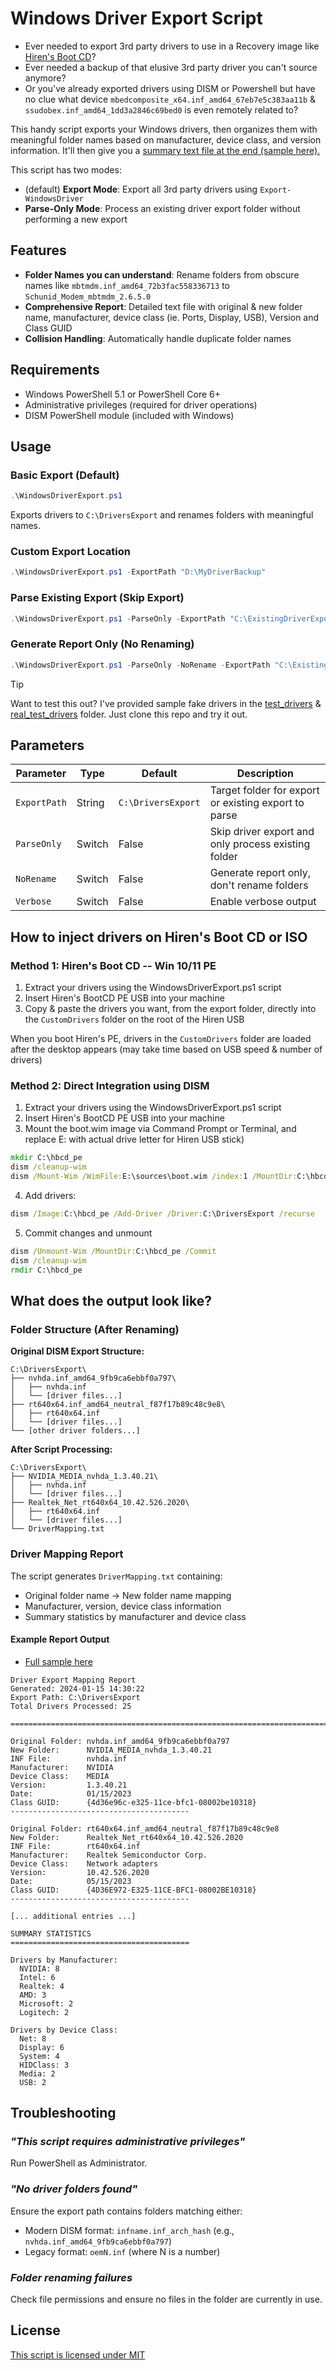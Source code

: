 # Windows Driver Export Script

- Ever needed to export 3rd party drivers to use in a Recovery image like [Hiren's Boot CD](https://www.hirensbootcd.org/)?
- Ever needed a backup of that elusive 3rd party driver you can't source anymore?
- Or you've already exported drivers using DISM or Powershell but have no clue what device `mbedcomposite_x64.inf_amd64_67eb7e5c383aa11b` & `ssudobex.inf_amd64_1dd3a2846c69bed0` is even remotely related to?

This handy script exports your Windows drivers, then organizes them with meaningful folder names based on manufacturer, device class, and version information. It'll then give you a [summary text file at the end (sample here).](Sample_DriverMapping.txt)

This script has two modes:

- (default) **Export Mode**: Export all 3rd party drivers using `Export-WindowsDriver`
- **Parse-Only Mode**: Process an existing driver export folder without performing a new export

## Features
- **Folder Names you can understand**: Rename folders from obscure names like `mbtmdm.inf_amd64_72b3fac558336713` to `Schunid_Modem_mbtmdm_2.6.5.0`
- **Comprehensive Report**: Detailed text file with original & new folder name, manufacturer, device class (ie. Ports, Display, USB), Version and Class GUID
- **Collision Handling**: Automatically handle duplicate folder names

## Requirements

- Windows PowerShell 5.1 or PowerShell Core 6+
- Administrative privileges (required for driver operations)
- DISM PowerShell module (included with Windows)

## Usage

### Basic Export (Default)
```powershell
.\WindowsDriverExport.ps1
```
Exports drivers to `C:\DriversExport` and renames folders with meaningful names.

### Custom Export Location
```powershell
.\WindowsDriverExport.ps1 -ExportPath "D:\MyDriverBackup"
```

### Parse Existing Export (Skip Export)
```powershell
.\WindowsDriverExport.ps1 -ParseOnly -ExportPath "C:\ExistingDriverExport"
```

### Generate Report Only (No Renaming)
```powershell
.\WindowsDriverExport.ps1 -ParseOnly -NoRename -ExportPath "C:\ExistingDriverExport"
```
> [!TIP]
> Want to test this out? I've provided sample fake drivers in the [test_drivers](test_drivers/) & [real_test_drivers](real_test_drivers/) folder. Just clone this repo and try it out.

## Parameters

| Parameter | Type | Default | Description |
|-----------|------|---------|-------------|
| `ExportPath` | String | `C:\DriversExport` | Target folder for export or existing export to parse |
| `ParseOnly` | Switch | False | Skip driver export and only process existing folder |
| `NoRename` | Switch | False | Generate report only, don't rename folders |
| `Verbose` | Switch | False | Enable verbose output |

## How to inject drivers on Hiren's Boot CD or ISO

### Method 1: Hiren's Boot CD -- Win 10/11 PE

1. Extract your drivers using the WindowsDriverExport.ps1 script
2. Insert Hiren's BootCD PE USB into your machine
3. Copy & paste the drivers you want, from the export folder, directly into the `CustomDrivers` folder on the root of the Hiren USB

When you boot Hiren's PE, drivers in the `CustomDrivers` folder are loaded after the desktop appears (may take time based on USB speed & number of drivers)

### Method 2: Direct Integration using DISM

1. Extract your drivers using the WindowsDriverExport.ps1 script
2. Insert Hiren's BootCD PE USB into your machine
3. Mount the boot.wim image via Command Prompt or Terminal, and replace E: with actual drive letter for Hiren USB stick)
```bat
mkdir C:\hbcd_pe
dism /cleanup-wim
dism /Mount-Wim /WimFile:E:\sources\boot.wim /index:1 /MountDir:C:\hbcd_pe
```
4. Add drivers:
```bat
dism /Image:C:\hbcd_pe /Add-Driver /Driver:C:\DriversExport /recurse
```
5. Commit changes and unmount
```bat
dism /Unmount-Wim /MountDir:C:\hbcd_pe /Commit
dism /cleanup-wim
rmdir C:\hbcd_pe
```

## What does the output look like?

### Folder Structure (After Renaming)

**Original DISM Export Structure:**
```
C:\DriversExport\
├── nvhda.inf_amd64_9fb9ca6ebbf0a797\
│   ├── nvhda.inf
│   └── [driver files...]
├── rt640x64.inf_amd64_neutral_f87f17b89c48c9e8\
│   ├── rt640x64.inf
│   └── [driver files...]
└── [other driver folders...]
```

**After Script Processing:**
```
C:\DriversExport\
├── NVIDIA_MEDIA_nvhda_1.3.40.21\
│   ├── nvhda.inf
│   └── [driver files...]
├── Realtek_Net_rt640x64_10.42.526.2020\
│   ├── rt640x64.inf
│   └── [driver files...]
└── DriverMapping.txt
```

### Driver Mapping Report
The script generates `DriverMapping.txt` containing:
- Original folder name → New folder name mapping
- Manufacturer, version, device class information
- Summary statistics by manufacturer and device class

#### Example Report Output

* [Full sample here](Sample_DriverMapping.txt)

```
Driver Export Mapping Report
Generated: 2024-01-15 14:30:22
Export Path: C:\DriversExport
Total Drivers Processed: 25

================================================================================

Original Folder: nvhda.inf_amd64_9fb9ca6ebbf0a797
New Folder:      NVIDIA_MEDIA_nvhda_1.3.40.21
INF File:        nvhda.inf
Manufacturer:    NVIDIA
Device Class:    MEDIA
Version:         1.3.40.21
Date:            01/15/2023
Class GUID:      {4d36e96c-e325-11ce-bfc1-08002be10318}
----------------------------------------

Original Folder: rt640x64.inf_amd64_neutral_f87f17b89c48c9e8
New Folder:      Realtek_Net_rt640x64_10.42.526.2020
INF File:        rt640x64.inf
Manufacturer:    Realtek Semiconductor Corp.
Device Class:    Network adapters
Version:         10.42.526.2020
Date:            05/15/2023
Class GUID:      {4D36E972-E325-11CE-BFC1-08002BE10318}
----------------------------------------

[... additional entries ...]

SUMMARY STATISTICS
========================================

Drivers by Manufacturer:
  NVIDIA: 8
  Intel: 6
  Realtek: 4
  AMD: 3
  Microsoft: 2
  Logitech: 2

Drivers by Device Class:
  Net: 8
  Display: 6
  System: 4
  HIDClass: 3
  Media: 2
  USB: 2
```

## Troubleshooting

### _"This script requires administrative privileges"_
Run PowerShell as Administrator.

### _"No driver folders found"_
Ensure the export path contains folders matching either:
- Modern DISM format: `infname.inf_arch_hash` (e.g., `nvhda.inf_amd64_9fb9ca6ebbf0a797`)
- Legacy format: `oemN.inf` (where N is a number)

### _Folder renaming failures_
Check file permissions and ensure no files in the folder are currently in use.

## License

[This script is licensed under MIT](LICENSE)